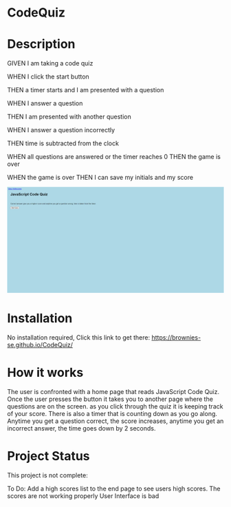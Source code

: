 # CodeQuiz

# Description

GIVEN I am taking a code quiz

WHEN I click the start button

THEN a timer starts and I am presented with a question

WHEN I answer a question

THEN I am presented with another question

WHEN I answer a question incorrectly

THEN time is subtracted from the clock

WHEN all questions are answered or the timer reaches 0
THEN the game is over

WHEN the game is over
THEN I can save my initials and my score

![Image of first website](https://github.com/Brownies-SE/CodeQuiz/blob/main/images/fullImage.png)

# Installation

No installation required, Click this link to get there: https://brownies-se.github.io/CodeQuiz/

# How it works

The user is confronted with a home page that reads JavaScript Code Quiz. Once the user presses the button it takes you to another page where
the questions are on the screen. as you click through the quiz it is keeping track of your score. There is also a timer that is counting down
as you go along. Anytime you get a question correct, the score increases, anytime you get an incorrect answer, the time goes down by 2 seconds.

# Project Status

This project is not complete:

To Do: Add a high scores list to the end page to see users high scores.
The scores are not working properly
User Interface is bad
